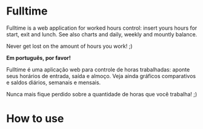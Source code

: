 # Fulltime

Fulltime is a web application for worked hours control: insert yours hours for start, exit and lunch. See also charts and daily, weekly and mountly balance. 

Never get lost on the amount of hours you work! ;)


<b>Em português, por favor!</b>

Fulltime é uma aplicação web para controle de horas trabalhadas: aponte seus horários de entrada, saída e almoço. Veja ainda gráficos comparativos e saldos diários, semanais e mensais. 

Nunca mais fique perdido sobre a quantidade de horas que você trabalha! ;)


# How to use

